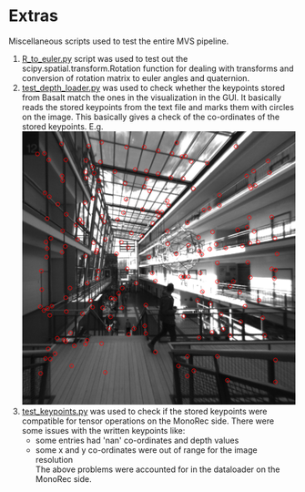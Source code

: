 # Extras

Miscellaneous scripts used to test the entire MVS pipeline.  
1. [R_to_euler.py](R_to_euler.py) script was used to test out the scipy.spatial.transform.Rotation function for dealing with transforms and conversion of rotation matrix to euler angles and quaternion.  
2. [test_depth_loader.py](test_depth_loader.py) was used to check whether the keypoints stored from Basalt match the ones in the visualization in the GUI. It basically reads the stored keypoints from the text file and marks them with circles on the image. This basically gives a check of the co-ordinates of the stored keypoints. E.g.  
    ![demo](demo.png)  
3. [test_keypoints.py](test_keypoints.py) was used to check if the stored keypoints were compatible for tensor operations on the MonoRec side. There were some issues with the written keypoints like:  
    - some entries had 'nan' co-ordinates and depth values
    - some x and y co-ordinates were out of range for the image resolution  
    The above problems were accounted for in the dataloader on the MonoRec side.